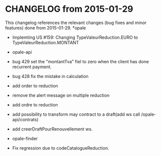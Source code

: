 CHANGELOG from 2015-01-29
===================

This changelog references the relevant changes (bug fixes and minor features) done
from 2015-01-29.
 *opale
  * Implemting US #159: Changing TypeValeurReduction.EURO to TypeValeurReduction.MONTANT

 * opale-api
  * bug 429 set the "montantTva" fiel to zero when the client has done recurrent payment.
  * bug 428 fix the mistake in calculation
  * add order to reduction
  * remove the alert message on multiple reduction
  * add ordre to reduction
  * add possibility to transform may contract to a draft(add ws call /opale-api/contrats)
  * add creerDraftPourRenouvellement ws.
  
  
 * opale-finder
  * Fix regression due to codeCatalogueReduction.
  


  
